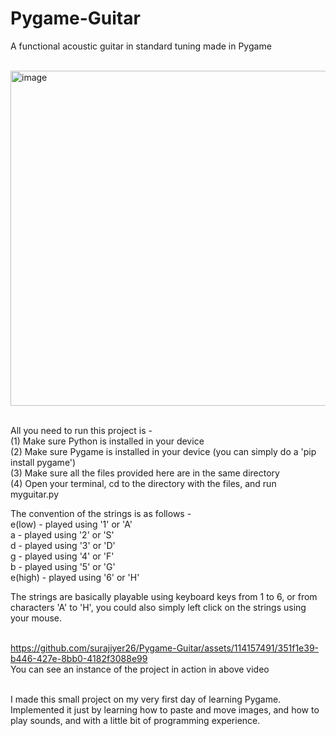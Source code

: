 # Pygame-Guitar
A functional acoustic guitar in standard tuning made in Pygame

<br>
<img width="536" alt="image" src="https://github.com/surajiyer26/Pygame-Guitar/assets/114157491/45bac105-9b3f-4a2e-9dcc-d9e4bd73c229">
<br>
<br>

All you need to run this project is -
<br>(1) Make sure Python is installed in your device
<br>(2) Make sure Pygame is installed in your device (you can simply do a 'pip install pygame')
<br>(3) Make sure all the files provided here are in the same directory
<br>(4) Open your terminal, cd to the directory with the files, and run myguitar.py

The convention of the strings is as follows -
<br>e(low) - played using '1' or 'A'
<br>a - played using '2' or 'S'
<br>d - played using '3' or 'D'
<br>g - played using '4' or 'F'
<br>b - played using '5' or 'G'
<br>e(high) - played using '6' or 'H'

The strings are basically playable using keyboard keys from 1 to 6, or from characters 'A' to 'H', you could also simply left click on the strings using your mouse.

<br>https://github.com/surajiyer26/Pygame-Guitar/assets/114157491/351f1e39-b446-427e-8bb0-4182f3088e99
<br>
You can see an instance of the project in action in above video
<br>
<br>

I made this small project on my very first day of learning Pygame. Implemented it just by learning how to paste and move images, and how to play sounds, and with a little bit of programming experience.
